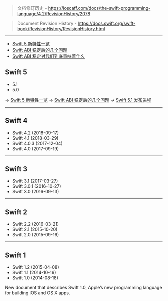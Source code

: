 > 文档修订历史 - https://ioscaff.com/docs/the-swift-programming-language/4.2/RevisionHistory/2078

> Document Revision History - https://docs.swift.org/swift-book/RevisionHistory/RevisionHistory.html

---

* [Swift 5 新特性一览](https://mp.weixin.qq.com/s/3zEwQug4xrQSYa6FCJQh7g)
* [Swift ABI 稳定后的几个问题](https://mp.weixin.qq.com/s/ihSoKWWMwhSAUWwM0nL8hw)
* [Swift ABI 稳定对我们到底意味着什么](https://onevcat.com/2019/02/swift-abi/)
## Swift 5

* 5.1
* 5.0

-> [Swift 5 新特性一览](https://mp.weixin.qq.com/s/3zEwQug4xrQSYa6FCJQh7g)
-> [Swift ABI 稳定后的几个问题](https://mp.weixin.qq.com/s/ihSoKWWMwhSAUWwM0nL8hw)
-> [Swift 5.1 发布进程](https://mp.weixin.qq.com/s/2FYhe4gGTCMZL82IOYK7kg)

---

## Swift 4

* Swift 4.2 (2018-09-17)
* Swift 4.1 (2018-03-29)
* Swift 4.0.3 (2017-12-04)
* Swift 4.0 (2017-09-19)

---

## Swift 3

* Swift 3.1 (2017-03-27)
* Swift 3.0.1 (2016-10-27)
* Swift 3.0 (2016-09-13)

---

## Swift 2

* Swift 2.2 (2016-03-21)
* Swift 2.1 (2015-10-20)
* Swift 2.0 (2015-09-16)

---

## Swift 1

* Swift 1.2 (2015-04-08)
* Swift 1.1 (2014-10-16)
* Swift 1.0 (2014-08-18)

New document that describes Swift 1.0, Apple’s new programming language for building iOS and OS X apps.